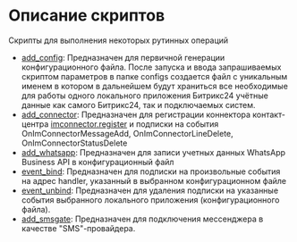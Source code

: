 # Описание скриптов

Скрипты для выполнения некоторых рутинных операций 

+ [add_config](add_config.py): Предназначен для первичной генерации конфигурационного файла. После запуска и ввода запрашиваемых скриптом параметров в папке configs создается файл с уникальным именем в котором в дальнейшем будут храниться все необходимые для работы одного локального приложения Битрикс24 учётные данные как самого Битрикс24, так и подключаемых систем.
+ [add_connector](add_connector.py): Предназначен для регистрации коннектора контакт-центра [imconnector.register](https://dev.1c-bitrix.ru/rest_help/imconnector/methods/imconnector_register.php) и подписки на события OnImConnectorMessageAdd, OnImConnectorLineDelete, OnImConnectorStatusDelete
+ [add_whatsapp](add_whatsapp.py): Предназначен для записи учетных данных WhatsApp Business API в конфигурационный файл
+ [event_bind](event_bind.py): Предназначен для подписки на произвольные события на адрес handler, указанный в выбранном конфигурационном файле
+ [event_unbind](event_unbind.py): Предназначен для удаления подписки на указанные события выбранного локального приложения (конфигурационного файла).
+ [add_smsgate](add_smsgate.py): Предназначен для подключения мессенджера в качестве "SMS"-провайдера. 